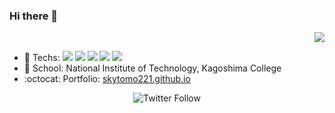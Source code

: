 ### Hi there 👋

<p align='right'>
  <a href="#"><img src="https://visitor-badge.glitch.me/badge?page_id=skytomo221.skytomo221"></a>
</p>

- 🔨 Techs: <img src="https://img.shields.io/badge/-C-A8B9CC.svg?logo=C&style=popout-square&logoColor=white"> <img src="https://img.shields.io/badge/-C%20Sharp-239120.svg?logo=C%20sharp&style=popout-square&logoColor=white"> <img src="https://img.shields.io/badge/-Java-007396.svg?logo=java&style=popout-square&logoColor=white"> <img src="https://img.shields.io/badge/-Python-3776AB.svg?logo=python&style=popout-square&logoColor=white"> <img src="https://img.shields.io/badge/-Ruby-CC342D.svg?logo=ruby&style=popout-square&logoColor=white">
- 🏫 School: National Institute of Technology, Kagoshima College
- :octocat: Portfolio: [skytomo221.github.io](https://skytomo221.github.io/)

<p align='center'>
  <img alt="Twitter Follow" src="https://img.shields.io/twitter/follow/skytomo221?color=1DA1F2&logo=Twitter&style=for-the-badge">
</p>
